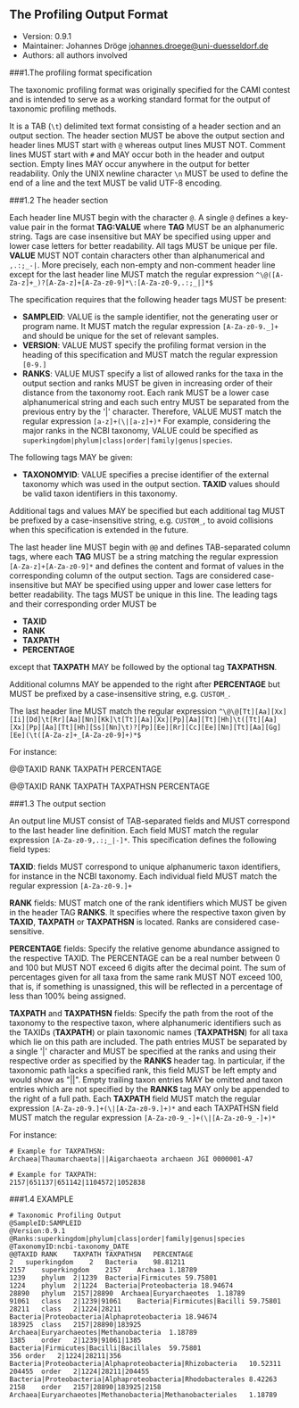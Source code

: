 ## The Profiling Output Format 

  * Version:    0.9.1
  * Maintainer: Johannes Dröge <johannes.droege@uni-duesseldorf.de>
  * Authors:    all authors involved

###1.The profiling format specification

The taxonomic profiling format was originally specified for the CAMI contest
and is intended to serve as a working standard format for the output of
taxonomic profiling methods.

It is a TAB (`\t`) delimited text format consisting of a header section and an
output section. The header section MUST be above the output section and header
lines MUST start with `@` whereas output lines MUST NOT. Comment lines MUST
start with `#` and MAY occur both in the header and output section. Empty lines
MAY occur anywhere in the output for better readability. Only the UNIX newline
character `\n` MUST be used to define the end of a line and the text MUST be
valid UTF-8 encoding.

###1.2 The header section

Each header line MUST begin with the character `@`. A single `@` defines a
key-value pair in the format **TAG:VALUE** where **TAG** MUST be an
alphanumeric string. Tags are case insensitive but MAY be specified using upper
and lower case letters for better readability. All tags MUST be unique per file.
 **VALUE** MUST NOT contain characters other than alphanumerical and `,.:;_-|`.
More precisely, each non-empty and non-comment header line except for the last
header line MUST match the regular expression `^\@([A-Za-z]+_)?[A-Za-z]+[A-Za-z0-9]*\:[A-Za-z0-9,.:;_|]*$`

The specification requires that the following header tags MUST be present:

  * **SAMPLEID**: VALUE is the sample identifier, not the generating user or
  program name. It MUST match the regular expression `[A-Za-z0-9._]+` and should
  be unique for the set of relevant samples.
  * **VERSION**: VALUE MUST specify the profiling format version in the heading
  of this specification and MUST match the regular expression `[0-9.]`
  * **RANKS**: VALUE MUST specify a list of allowed ranks for the
  taxa in the output section and ranks MUST be given in increasing order of their
  distance from the taxonomy root. Each rank MUST be a lower case alphanumerical
  string and each such entry MUST be separated from the previous entry by the '|'
  character. Therefore, VALUE MUST match the regular expression `[a-z]+(\|[a-z]+)*`
  For example, considering the major ranks in the NCBI taxonomy, VALUE could be
  specified as `superkingdom|phylum|class|order|family|genus|species`.

The following tags MAY be given:

  * **TAXONOMYID**: VALUE specifies a precise identifier of the external taxonomy
  which was used in the output section. **TAXID** values should be valid
  taxon identifiers in this taxonomy.
  
Additional tags and values MAY be specified but each additional tag MUST be
prefixed by a case-insensitive string, e.g. `CUSTOM_`, to avoid collisions when
this specification is extended in the future.

The last header line MUST begin with `@@` and defines TAB-separated column tags,
where each **TAG** MUST be a string matching the regular expression
`[A-Za-z]+[A-Za-z0-9]*` and defines the content and format of values in the
corresponding column of the output section. Tags are considered case-insensitive
but MAY be specified using upper and lower case letters for better readability.
The tags MUST be unique in this line. The leading tags and their corresponding
order MUST be

  * **TAXID**
  * **RANK**
  * **TAXPATH**
  * **PERCENTAGE**

except that **TAXPATH** MAY be followed by the optional tag **TAXPATHSN**.

Additional columns MAY be appended to the right after **PERCENTAGE** but MUST be
prefixed by a case-insensitive string, e.g. `CUSTOM_`.

The last header line MUST match the regular expression `^\@\@[Tt][Aa][Xx][Ii][Dd]\t[Rr][Aa][Nn][Kk]\t[Tt][Aa][Xx][Pp][Aa][Tt][Hh]\t([Tt][Aa][Xx][Pp][Aa][Tt][Hh][Ss][Nn]\t)?[Pp][Ee][Rr][Cc][Ee][Nn][Tt][Aa][Gg][Ee](\t([A-Za-z]+_[A-Za-z0-9]+)*$`

For instance:

  @@TAXID	RANK	TAXPATH	PERCENTAGE

  @@TAXID	RANK	TAXPATH	TAXPATHSN	PERCENTAGE

###1.3 The output section

An output line MUST consist of TAB-separated fields and MUST correspond to
the last header line definition. Each field MUST match the regular expression
`[A-Za-z0-9,.:;_|-]*`. This specification defines the following field types:

**TAXID**: fields MUST correspond to unique alphanumeric taxon identifiers,
for instance in the NCBI taxonomy. Each individual field MUST match the
regular expression `[A-Za-z0-9.]+`

**RANK** fields: MUST match one of the rank identifiers which MUST be given
in the header TAG **RANKS**. It specifies where the respective taxon given
by **TAXID**, **TAXPATH** or **TAXPATHSN** is located. Ranks are considered
case-sensitive.

**PERCENTAGE** fields: Specify the relative genome abundance assigned to
the respective TAXID. The PERCENTAGE can be a real number between 0 and 100
but MUST NOT exceed 6 digits after the decimal point. The sum of percentages
given for all taxa from the same rank MUST NOT exceed 100, that is, if
something is unassigned, this will be reflected in a percentage of less than
100% being assigned.

**TAXPATH** and **TAXPATHSN** fields: Specify the path from the root of the
taxonomy to the respective taxon, where alphanumeric identifiers such as the
TAXIDs (**TAXPATH**) or plain taxonomic names (**TAXPATHSN**) for all taxa
which lie on this path are included. The path entries MUST be separated by a
single '|' character and MUST be specified at the ranks and using their
respective order as specified by the **RANKS** header tag. In particular, if
the taxonomic path lacks a specified rank, this field MUST be left empty and
would show as "||". Empty trailing taxon entries MAY be omitted and taxon
entries which are not specified by the **RANKS** tag MAY only be appended to
the right of a full path. Each **TAXPATH** field MUST match the regular
expression `[A-Za-z0-9.]+(\|[A-Za-z0-9.]+)*` and each TAXPATHSN field MUST
match the regular expression `[A-Za-z0-9_-]+(\|[A-Za-z0-9_-]+)*`

For instance:

    # Example for TAXPATHSN:
    Archaea|Thaumarchaeota|||Aigarchaeota archaeon JGI 0000001-A7

    # Example for TAXPATH:
    2157|651137|651142|1104572|1052838


###1.4 EXAMPLE

    # Taxonomic Profiling Output
    @SampleID:SAMPLEID
    @Version:0.9.1
    @Ranks:superkingdom|phylum|class|order|family|genus|species
    @TaxonomyID:ncbi-taxonomy_DATE
    @@TAXID	RANK	TAXPATH	TAXPATHSN	PERCENTAGE
    2	superkingdom	2	Bacteria	98.81211
    2157	superkingdom	2157	Archaea	1.18789
    1239	phylum	2|1239	Bacteria|Firmicutes	59.75801
    1224	phylum	2|1224	Bacteria|Proteobacteria	18.94674
    28890	phylum	2157|28890	Archaea|Euryarchaeotes	1.18789
    91061	class	2|1239|91061	Bacteria|Firmicutes|Bacilli	59.75801
    28211	class	2|1224|28211	Bacteria|Proteobacteria|Alphaproteobacteria	18.94674
    183925	class	2157|28890|183925	Archaea|Euryarchaeotes|Methanobacteria	1.18789
    1385	order	2|1239|91061|1385	Bacteria|Firmicutes|Bacilli|Bacillales	59.75801
    356	order	2|1224|28211|356	Bacteria|Proteobacteria|Alphaproteobacteria|Rhizobacteria	10.52311
    204455	order	2|1224|28211|204455	Bacteria|Proteobacteria|Alphaproteobacteria|Rhodobacterales	8.42263
    2158	order	2157|28890|183925|2158	Archaea|Euryarchaeotes|Methanobacteria|Methanobacteriales	1.18789
